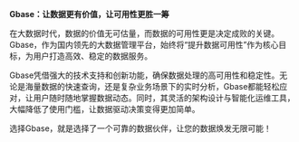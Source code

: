 **Gbase：让数据更有价值，让可用性更胜一筹**

在大数据时代，数据的价值无可估量，而数据的可用性更是决定成败的关键。Gbase，作为国内领先的大数据管理平台，始终将“提升数据可用性”作为核心目标，为用户打造高效、稳定的数据服务。

Gbase凭借强大的技术支持和创新功能，确保数据处理的高可用性和稳定性。无论是海量数据的快速查询，还是复杂业务场景下的实时分析，Gbase都能轻松应对，让用户随时随地掌握数据动态。同时，其灵活的架构设计与智能化运维工具，大幅降低了使用门槛，让数据驱动决策变得更加简单。

选择Gbase，就是选择了一个可靠的数据伙伴，让您的数据焕发无限可能！